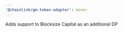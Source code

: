 ```yaml
---
'@chainlink/gm-token-adapter': minor
---
```


Adds support to Blocksize Capital as an additional DP
